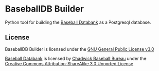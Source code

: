 # BaseballDB Builder
Python tool for building the [Baseball Databank](https://github.com/chadwickbureau/baseballdatabank)
as a Postgresql database.

## License
BaseballDB Builder is licensed under the [GNU General Public License v3.0](LICENSE)

[Baseball Databank](https://github.com/chadwickbureau/baseballdatabank) is licensed by
[Chadwick Baseball Bureau](https://www.chadwick-bureau.com) under the
[Creative Commons Attribution-ShareAlike 3.0 Unported License](https://creativecommons.org/licenses/by-sa/3.0/)
